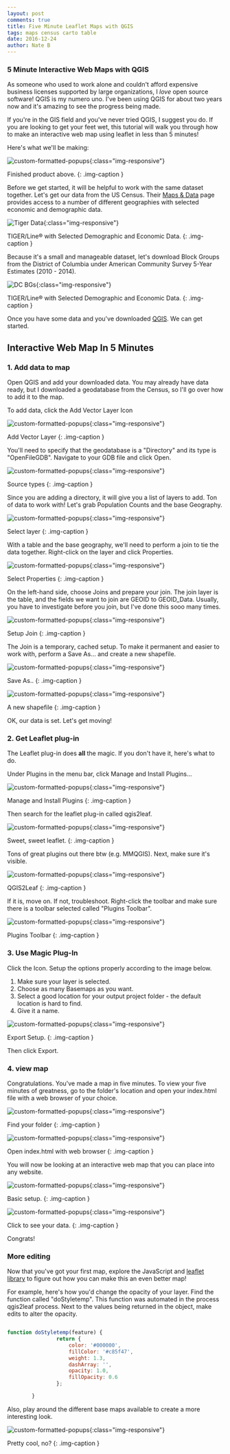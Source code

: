 ```yaml
---
layout: post
comments: true
title: Five Minute Leaflet Maps with QGIS 
tags: maps census carto table
date: 2016-12-24
author: Nate B
---
```


### 5 Minute Interactive Web Maps with QGIS

As someone who used to work alone and couldn't afford expensive business licenses supported by large organizations, I *love* open source software! QGIS is my numero uno. I've been using QGIS for about two years now and it's amazing to see the progress being made.

If you're in the GIS field and you've never tried QGIS, I suggest you do. If you are looking to get your feet wet, this tutorial will walk you through how to make an interactive web map using leaflet in less than 5 minutes!

Here's what we'll be making:

![custom-formatted-popups](/imgs/post-imgs/2016-12-24/2016-12-24-img0.png){:class="img-responsive"}

Finished product above. 
{: .img-caption }

Before we get started, it will be helpful to work with the same dataset together. Let's get our data from the US Census. Their [Maps & Data][1] page provides access to a number of different geographies with selected economic and demographic data.

![Tiger Data](/imgs/post-imgs/2016-12-24/2016-12-24-img1.png){:class="img-responsive"}

TIGER/Line® with Selected Demographic and Economic Data. 
{: .img-caption }

Because it's a small and manageable dataset, let's download Block Groups from the District of Columbia under American Community Survey 5-Year Estimates (2010 - 2014).

![DC BGs](/imgs/post-imgs/2016-12-24/2016-12-24-img2.png){:class="img-responsive"}

TIGER/Line® with Selected Demographic and Economic Data. 
{: .img-caption }

Once you have some data and you've downloaded [QGIS][2]. We can get started.

## Interactive Web Map In 5 Minutes

### 1. Add data to map

Open QGIS and add your downloaded data. You may already have data ready, but I downloaded a geodatabase from the Census, so I'll go over how to add it to the map.

To add data, click the Add Vector Layer Icon

![custom-formatted-popups](/imgs/post-imgs/2016-12-24/2016-12-24-img3.png){:class="img-responsive"}

Add Vector Layer
{: .img-caption }

You'll need to specify that the geodatabase is a "Directory" and its type is "OpenFileGDB". Navigate to your GDB file and click Open.

![custom-formatted-popups](/imgs/post-imgs/2016-12-24/2016-12-24-img4.png){:class="img-responsive"}

Source types
{: .img-caption }

Since you are adding a directory, it will give you a list of layers to add. Ton of data to work with! Let's grab Population Counts and the base Geography.

![custom-formatted-popups](/imgs/post-imgs/2016-12-24/2016-12-24-img5.png){:class="img-responsive"}

Select layer
{: .img-caption }

With a table and the base geography, we'll need to perform a join to tie the data together. Right-click on the layer and click Properties.

![custom-formatted-popups](/imgs/post-imgs/2016-12-24/2016-12-24-img6.png){:class="img-responsive"}

Select Properties
{: .img-caption }

On the left-hand side, choose Joins and prepare your join. The join layer is the table, and the fields we want to join are GEOID to GEOID_Data. Usually, you have to investigate before you join, but I've done this sooo many times.

![custom-formatted-popups](/imgs/post-imgs/2016-12-24/2016-12-24-img7.png){:class="img-responsive"}

Setup Join
{: .img-caption }

The Join is a temporary, cached setup. To make it permanent and easier to work with, perform a Save As... and create a new shapefile.

![custom-formatted-popups](/imgs/post-imgs/2016-12-24/2016-12-24-img8.png){:class="img-responsive"}

Save As.. 
{: .img-caption }

![custom-formatted-popups](/imgs/post-imgs/2016-12-24/2016-12-24-img9.png){:class="img-responsive"}

A new shapefile
{: .img-caption }

OK, our data is set. Let's get moving!

### 2. Get Leaflet plug-in

The Leaflet plug-in does **all** the magic. If you don't have it, here's what to do.

Under Plugins in the menu bar, click Manage and Install Plugins...

![custom-formatted-popups](/imgs/post-imgs/2016-12-24/2016-12-24-img10.png){:class="img-responsive"}

Manage and Install Plugins
{: .img-caption }

Then search for the leaflet plug-in called qgis2leaf.

![custom-formatted-popups](/imgs/post-imgs/2016-12-24/2016-12-24-img11.png){:class="img-responsive"}

Sweet, sweet leaflet.
{: .img-caption }

Tons of great plugins out there btw (e.g. MMQGIS). Next, make sure it's visible.

![custom-formatted-popups](/imgs/post-imgs/2016-12-24/2016-12-24-img12.png){:class="img-responsive"}

QGIS2Leaf
{: .img-caption }

If it is, move on. If not, troubleshoot. Right-click the toolbar and make sure there is a toolbar selected called "Plugins Toolbar".

![custom-formatted-popups](/imgs/post-imgs/2016-12-24/2016-12-24-img13.png){:class="img-responsive"}

Plugins Toolbar
{: .img-caption }

### 3. Use Magic Plug-In

Click the Icon. Setup the options properly according to the image below.

1. Make sure your layer is selected.
2. Choose as many Basemaps as you want.
3. Select a good location for your output project folder - the default location is hard to find.
4. Give it a name.

![custom-formatted-popups](/imgs/post-imgs/2016-12-24/2016-12-24-img14.png){:class="img-responsive"}

Export Setup.
{: .img-caption }

Then click Export.

### 4. view map

Congratulations. You've made a map in five minutes. To view your five minutes of greatness, go to the folder's location and open your index.html file with a web browser of your choice.

![custom-formatted-popups](/imgs/post-imgs/2016-12-24/2016-12-24-img17.png){:class="img-responsive"}

Find your folder
{: .img-caption }

![custom-formatted-popups](/imgs/post-imgs/2016-12-24/2016-12-24-img18.png){:class="img-responsive"}

Open index.html with web browser
{: .img-caption }

You will now be looking at an interactive web map that you can place into any website.

![custom-formatted-popups](/imgs/post-imgs/2016-12-24/2016-12-24-img15.png){:class="img-responsive"}

Basic setup.
{: .img-caption }

![custom-formatted-popups](/imgs/post-imgs/2016-12-24/2016-12-24-img16.png){:class="img-responsive"}

Click to see your data.
{: .img-caption }

Congrats!

### More editing

Now that you've got your first map, explore the JavaScript and [leaflet library][3] to figure out how you can make this an even better map!

For example, here's how you'd change the opacity of your layer. Find the function called "doStyletemp". This function was automated in the process qgis2leaf process. Next to the values being returned in the object, make edits to alter the opacity.

~~~ javascript

function doStyletemp(feature) {
                return {
                    color: '#000000',
                    fillColor: '#c85f47',
                    weight: 1.3,
                    dashArray: '',
                    opacity: 1.0,
                    fillOpacity: 0.6
                };

        }

~~~

Also, play around the different base maps available to create a more interesting look.

![custom-formatted-popups](/imgs/post-imgs/2016-12-24/2016-12-24-img0.png){:class="img-responsive"}

Pretty cool, no?
{: .img-caption }

[1]:https://www.census.gov/geo/maps-data/data/tiger-data.html
[2]:http://www.qgis.org/en/site/forusers/download.html
[3]:http://leafletjs.com/